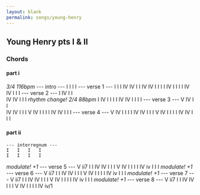 ```yaml
---
layout: blank
permalink: songs/young-henry
---
```


Young Henry pts I & II
----------------------

### Chords ###

#### part i ####

*3/4   116bpm*
    --- intro ---
    I   I   I   I
    --- verse 1 ---
    I   I   I   IV  IV  I   I
    IV  IV  I   I   I
    I   IV  I   I   I   I
    IV  IV  I   I   I
    --- verse 2 ---
    I   IV  I   I   
    IV  IV  I   I   I
*rhythm change!   2/4   88bpm*
    I   IV  I   I   I   I
    IV  IV  I   I   I   I
    --- verse 3 ---
    V   IV  I   I  
    IV  IV  I   I   I
    V   IV  I   I   I   I
    IV  IV  I   I   I
    --- verse 4 ---
    V   IV  I   I   I   I
    IV  IV  I   I   I
    V   IV  I   I   I   I
    IV  IV  I   I   I
#### part ii ####
    --- interregnum ---
    I   I   I   I
    I   I   I   I
*modulate! +1*
    --- verse 5 ---
    V   ii7 I   I
    IV  IV  I   I   I
    V   IV  I   I   I   I
    IV  iv  I   I   I
*modulate! +1*
    --- verse 6 ---
    V   ii7 I   I
    IV  IV  I   I   I
    V   IV  I   I   I   I
    IV  iv  I   I   I
*modulate! +1*
    --- verse 7 ---
    V   ii7 I   I
    IV  IV  I   I   I
    V   IV  I   I   I   I
    IV  iv  I   I   I
*modulate! +1*
    --- verse 8 ---
    V   ii7 I   I
    IV  IV  I   I   I
    V   IV  I   I   I   I
    IV  iv/1  <I>
